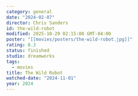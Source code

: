 ```yaml
---
category: general
date: "2024-02-07"
director: Chris Sanders
id: the-wild-robot
modified: 2025-10-29 02:15:00 GMT-04:00
poster: "[[movies/posters/the-wild-robot.jpg]]"
rating: 8.3
status: finished
studio: dreamworks
tags:
  - movies
title: The Wild Robot
watched-date: "2024-11-01"
year: 2024
---
```

